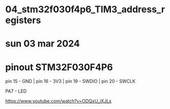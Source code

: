 # 04_stm32f030f4p6_TIM3_address_registers
# sun 03 mar 2024

# pinout STM32F030F4P6
pin 15 - GND |
pin 16 - 3V3 |
pin 19 - SWDIO |
pin 20 - SWCLK

PA7 - LED

https://www.youtube.com/watch?v=ODQxU_iXJLs
